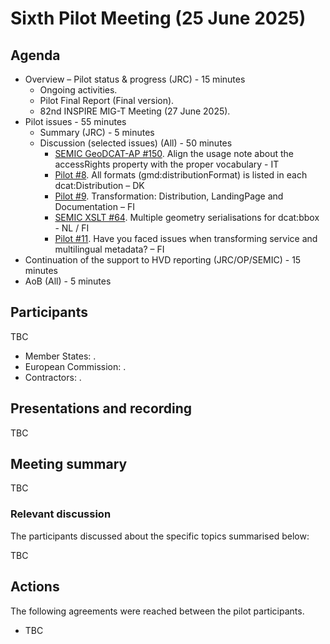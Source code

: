 # Sixth Pilot Meeting (25 June 2025)

## Agenda

* Overview – Pilot status & progress (JRC) - 15 minutes
    * Ongoing activities.
    * Pilot Final Report (Final version).
    * 82nd INSPIRE MIG-T Meeting (27 June 2025).
* Pilot issues - 55 minutes
    *	Summary (JRC) - 5 minutes
    * Discussion (selected issues) (All) - 50 minutes
        * [SEMIC GeoDCAT-AP #150](https://github.com/SEMICeu/GeoDCAT-AP/issues/150). Align the usage note about the accessRights property with the proper vocabulary - IT
        * [Pilot #8](https://github.com/INSPIRE-MIF/GeoDCAT-AP-pilot/issues/8). All formats (gmd:distributionFormat) is listed in each dcat:Distribution – DK
        * [Pilot #9](https://github.com/INSPIRE-MIF/GeoDCAT-AP-pilot/issues/9). Transformation: Distribution, LandingPage and Documentation – FI
        * [SEMIC XSLT #64](https://github.com/SEMICeu/iso-19139-to-dcat-ap/issues/64). Multiple geometry serialisations for dcat:bbox - NL / FI
        * [Pilot #11](https://github.com/INSPIRE-MIF/GeoDCAT-AP-pilot/issues/11). Have you faced issues when transforming service and multilingual metadata? – FI
*	Continuation of the support to HVD reporting (JRC/OP/SEMIC) - 15 minutes
* AoB (All) - 5 minutes

## Participants

TBC
* Member States: .
* European Commission: .
* Contractors: .

## Presentations and recording

TBC 

## Meeting summary

TBC

### Relevant discussion	

The participants discussed about the specific topics summarised below:

TBC

## Actions

The following agreements were reached between the pilot participants.
* TBC
